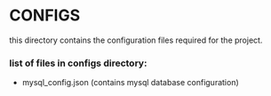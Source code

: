 # CONFIGS
this directory contains the configuration files required for the project.

### list of files in configs directory:
- mysql_config.json (contains mysql database configuration)